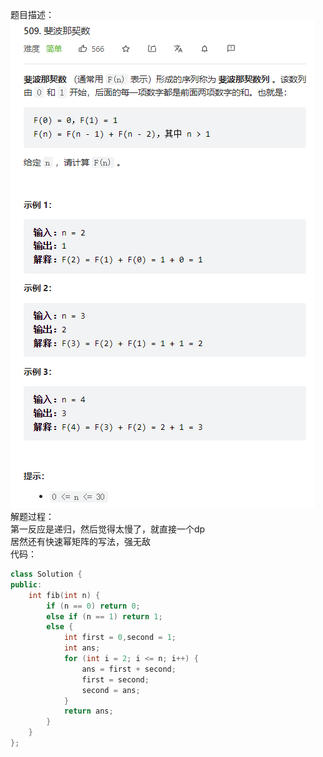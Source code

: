 题目描述：  
![image](/algorithmn/dynamic_programming/image/image2.png)  
解题过程：  
第一反应是递归，然后觉得太慢了，就直接一个dp  
居然还有快速幂矩阵的写法，强无敌  
代码：  
```cpp
class Solution {
public:
    int fib(int n) {
        if (n == 0) return 0;
        else if (n == 1) return 1;
        else {
            int first = 0,second = 1;
            int ans;
            for (int i = 2; i <= n; i++) {
                ans = first + second;
                first = second;
                second = ans;
            }
            return ans;
        }
    }
};
```